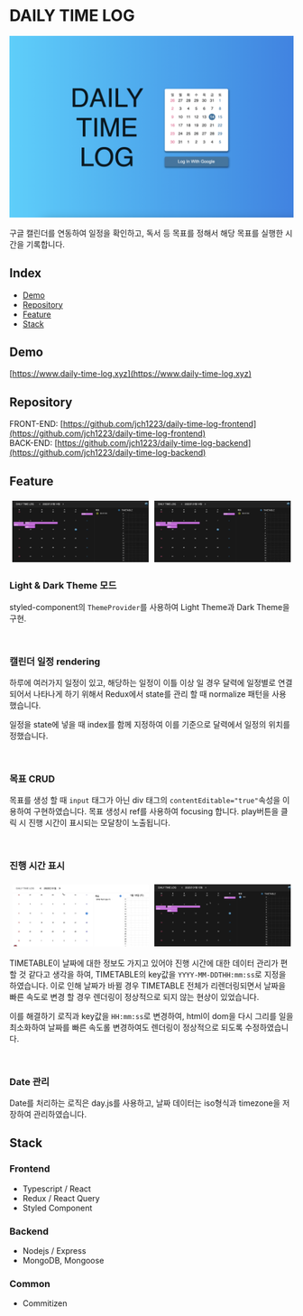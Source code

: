 # DAILY TIME LOG

  <img src="https://github.com/jch1223/daily-time-log-frontend/blob/master/readme.assets/home.png?raw=true" alt="demo" />

구글 캘린더를 연동하여 일정을 확인하고, 독서 등 목표를 정해서 해당 목표를 실행한 시간을 기록합니다.

## Index

- [Demo](#demo)
- [Repository](#repository)
- [Feature](#feature)
- [Stack](#stack)

## Demo

[https://www.daily-time-log.xyz](https://www.daily-time-log.xyz)

## Repository

FRONT-END: [https://github.com/jch1223/daily-time-log-frontend](https://github.com/jch1223/daily-time-log-frontend)  
BACK-END: [https://github.com/jch1223/daily-time-log-backend](https://github.com/jch1223/daily-time-log-backend)

## Feature

<div style="display: flex; text-align: center;">
  <img style="width: 48%; margin: 1%;" src="https://github.com/jch1223/daily-time-log-frontend/blob/master/readme.assets/running-time.gif?raw=true" alt="running-time" />
  <img style="width: 48%; margin: 1%;" src="https://github.com/jch1223/daily-time-log-frontend/blob/master/readme.assets/darkmode.gif?raw=true" alt="darkmode" />
</div>

### Light & Dark Theme 모드

styled-component의 `ThemeProvider`를 사용하여 Light Theme과 Dark Theme을 구현.

<br />

### 캘린더 일정 rendering

하루에 여러가지 일정이 있고, 해당하는 일정이 이틀 이상 일 경우 달력에 일정별로 연결되어서 나타나게 하기 위해서 Redux에서 state를 관리 할 때 normalize 패턴을 사용했습니다.

일정을 state에 넣을 때 index를 함께 지정하여 이를 기준으로 달력에서 일정의 위치를 정했습니다.

<br />

### 목표 CRUD

목표를 생성 할 때 `input` 태그가 아닌 div 태그의 `contentEditable="true"`속성을 이용하여 구현하였습니다. 목표 생성시 ref를 사용하여 focusing 합니다. play버튼을 클릭 시 진행 시간이 표시되는 모달창이 노출됩니다.

<br />

### 진행 시간 표시

<div style="display: flex; text-align: center;">
  <img style="width: 48%; margin: 1%;" src="https://github.com/jch1223/daily-time-log-frontend/blob/master/readme.assets/before-timelog.gif?raw=true" alt="before-timelog" />
  <img style="width: 48%; margin: 1%;" src="https://github.com/jch1223/daily-time-log-frontend/blob/master/readme.assets/aftre-timelog.gif?raw=true" alt="aftre-timelog" />
</div>

TIMETABLE이 날짜에 대한 정보도 가지고 있어야 진행 시간에 대한 데이터 관리가 편할 것 같다고 생각을 하여, TIMETABLE의 key값을 `YYYY-MM-DDTHH:mm:ss`로 지정을 하였습니다. 이로 인해 날짜가 바뀔 경우 TIMETABLE 전체가 리렌더링되면서 날짜을 빠른 속도로 변경 할 경우 렌더링이 정상적으로 되지 않는 현상이 있었습니다.

이를 해결하기 로직과 key값을 `HH:mm:ss`로 변경하여, html이 dom을 다시 그리를 일을 최소화하여 날짜를 빠른 속도롤 변경하여도 렌더링이 정상적으로 되도록 수정하였습니다.

<br />

### Date 관리

Date를 처리하는 로직은 day.js를 사용하고, 날짜 데이터는 iso형식과 timezone을 저장하여 관리하였습니다.

## Stack

### Frontend

- Typescript / React
- Redux / React Query
- Styled Component

### Backend

- Nodejs / Express
- MongoDB, Mongoose

### Common

- Commitizen
